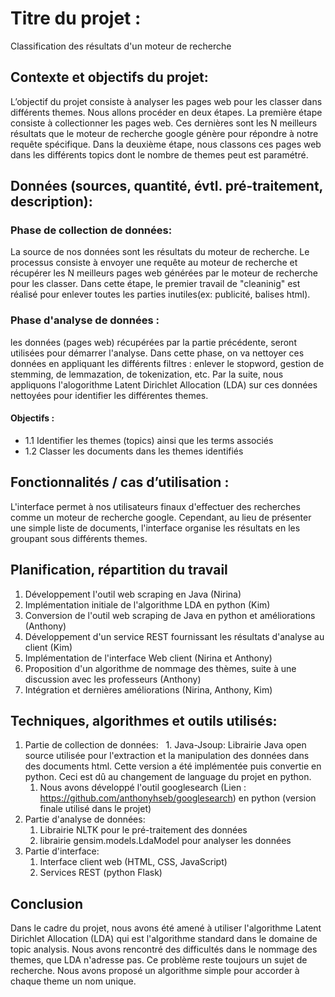 # Titre du projet : 
Classification des résultats d'un moteur de recherche

## Contexte et objectifs du projet:
L’objectif du projet consiste à analyser les pages web pour les classer dans différents themes. 
Nous allons procéder en deux étapes. La première étape consiste à collectionner les pages web. Ces dernières sont les N meilleurs résultats que le moteur de recherche google génère pour répondre à notre requête spécifique. Dans la deuxième étape, nous classons ces pages web dans les différents topics dont le nombre de themes peut est paramétré. 

## Données (sources, quantité, évtl. pré-traitement, description):
### Phase de collection de données:
La source de nos données sont les résultats du moteur de recherche. Le processus consiste à envoyer une requête au moteur de recherche et récupérer les N meilleurs pages web générées par le moteur de recherche pour les classer. Dans cette étape, le premier travail de "cleaninig" est réalisé pour enlever toutes les parties inutiles(ex: publicité, balises html). 

### Phase d'analyse de données :
les données (pages web) récupérées par la partie précédente, seront utilisées pour démarrer l'analyse. Dans cette phase, on va nettoyer ces données en appliquant les différents filtres : enlever le stopword, gestion de stemming, de lemmazation, de tokenization, etc.
Par la suite, nous appliquons l'alogorithme Latent Dirichlet Allocation (LDA) sur ces données nettoyées pour identifier les différentes themes.

#### Objectifs :
- 1.1 Identifier les themes (topics) ainsi que les terms associés
- 1.2 Classer les documents dans les themes identifiés
   
## Fonctionnalités / cas d’utilisation :
L'interface permet à nos utilisateurs finaux d'effectuer des recherches comme un moteur de recherche google. Cependant, au lieu de présenter une simple liste de documents, l'interface organise les résultats en les groupant sous différents themes.


## Planification, répartition du travail
1. Développement l'outil web scraping en Java (Nirina)
2. Implémentation initiale de l'algorithme LDA en python (Kim)
3. Conversion de l'outil web scraping de Java en python et améliorations (Anthony)
4. Développement d'un service REST fournissant les résultats d'analyse au client (Kim)
5. Implémentation de l'interface Web client (Nirina et Anthony)
6. Proposition d'un algorithme de nommage des thèmes, suite à une discussion avec les professeurs (Anthony)
7. Intégration et dernières améliorations (Nirina, Anthony, Kim)
 
## Techniques, algorithmes et outils utilisés:
1. Partie de collection de données: 
   1. Java-Jsoup: Librairie Java open source utilisée pour l'extraction et la manipulation des données dans des documents html. Cette version a été implémentée puis convertie en python. Ceci est dû au changement de language du projet en python.
   1. Nous avons développé l'outil googlesearch (Lien : https://github.com/anthonyhseb/googlesearch) en python (version finale utilisé dans le projet)
2. Partie d'analyse de données: 
   1. Librairie NLTK pour le pré-traitement des données
   2. librairie gensim.models.LdaModel pour analyser les données
3. Partie d'interface:
   1. Interface client web (HTML, CSS, JavaScript)
   2. Services REST (python Flask)

## Conclusion
Dans le cadre du projet, nous avons été amené à utiliser l'algorithme Latent Dirichlet Allocation (LDA) qui est l'algorithme standard dans le domaine de topic analysis. Nous avons rencontré des difficultés dans le nommage des themes, que LDA n'adresse pas. Ce problème reste toujours un sujet de recherche. Nous avons proposé un algorithme simple pour accorder à chaque theme un nom unique. 



